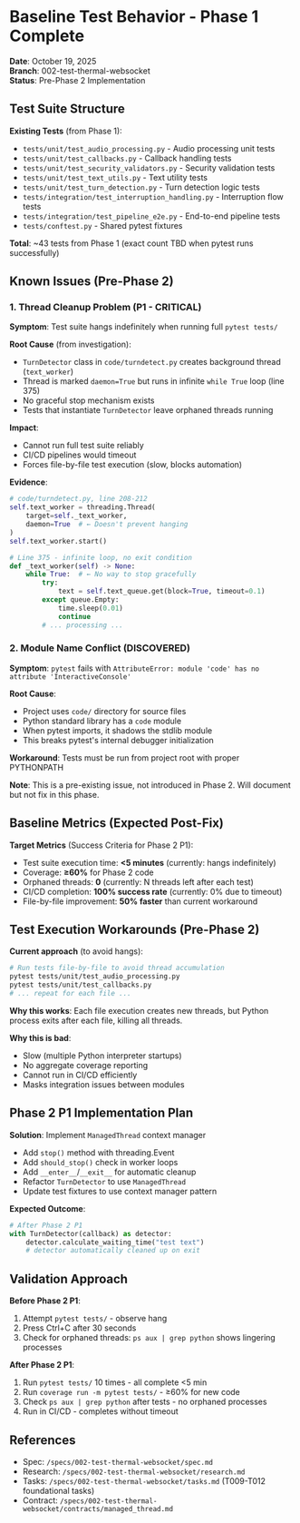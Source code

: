 # Baseline Test Behavior - Phase 1 Complete

**Date**: October 19, 2025  
**Branch**: 002-test-thermal-websocket  
**Status**: Pre-Phase 2 Implementation

## Test Suite Structure

**Existing Tests** (from Phase 1):

- `tests/unit/test_audio_processing.py` - Audio processing unit tests
- `tests/unit/test_callbacks.py` - Callback handling tests
- `tests/unit/test_security_validators.py` - Security validation tests
- `tests/unit/test_text_utils.py` - Text utility tests
- `tests/unit/test_turn_detection.py` - Turn detection logic tests
- `tests/integration/test_interruption_handling.py` - Interruption flow tests
- `tests/integration/test_pipeline_e2e.py` - End-to-end pipeline tests
- `tests/conftest.py` - Shared pytest fixtures

**Total**: ~43 tests from Phase 1 (exact count TBD when pytest runs successfully)

## Known Issues (Pre-Phase 2)

### 1. Thread Cleanup Problem (P1 - CRITICAL)

**Symptom**: Test suite hangs indefinitely when running full `pytest tests/`

**Root Cause** (from investigation):

- `TurnDetector` class in `code/turndetect.py` creates background thread (`text_worker`)
- Thread is marked `daemon=True` but runs in infinite `while True` loop (line 375)
- No graceful stop mechanism exists
- Tests that instantiate `TurnDetector` leave orphaned threads running

**Impact**:

- Cannot run full test suite reliably
- CI/CD pipelines would timeout
- Forces file-by-file test execution (slow, blocks automation)

**Evidence**:

```python
# code/turndetect.py, line 208-212
self.text_worker = threading.Thread(
    target=self._text_worker,
    daemon=True  # ← Doesn't prevent hanging
)
self.text_worker.start()

# Line 375 - infinite loop, no exit condition
def _text_worker(self) -> None:
    while True:  # ← No way to stop gracefully
        try:
            text = self.text_queue.get(block=True, timeout=0.1)
        except queue.Empty:
            time.sleep(0.01)
            continue
        # ... processing ...
```

### 2. Module Name Conflict (DISCOVERED)

**Symptom**: `pytest` fails with `AttributeError: module 'code' has no attribute 'InteractiveConsole'`

**Root Cause**:

- Project uses `code/` directory for source files
- Python standard library has a `code` module
- When pytest imports, it shadows the stdlib module
- This breaks pytest's internal debugger initialization

**Workaround**: Tests must be run from project root with proper PYTHONPATH

**Note**: This is a pre-existing issue, not introduced in Phase 2. Will document but not fix in this phase.

## Baseline Metrics (Expected Post-Fix)

**Target Metrics** (Success Criteria for Phase 2 P1):

- Test suite execution time: **<5 minutes** (currently: hangs indefinitely)
- Coverage: **≥60%** for Phase 2 code
- Orphaned threads: **0** (currently: N threads left after each test)
- CI/CD completion: **100% success rate** (currently: 0% due to timeout)
- File-by-file improvement: **50% faster** than current workaround

## Test Execution Workarounds (Pre-Phase 2)

**Current approach** (to avoid hangs):

```bash
# Run tests file-by-file to avoid thread accumulation
pytest tests/unit/test_audio_processing.py
pytest tests/unit/test_callbacks.py
# ... repeat for each file ...
```

**Why this works**: Each file execution creates new threads, but Python process exits after each file, killing all threads.

**Why this is bad**:

- Slow (multiple Python interpreter startups)
- No aggregate coverage reporting
- Cannot run in CI/CD efficiently
- Masks integration issues between modules

## Phase 2 P1 Implementation Plan

**Solution**: Implement `ManagedThread` context manager

- Add `stop()` method with threading.Event
- Add `should_stop()` check in worker loops
- Add `__enter__`/`__exit__` for automatic cleanup
- Refactor `TurnDetector` to use `ManagedThread`
- Update test fixtures to use context manager pattern

**Expected Outcome**:

```python
# After Phase 2 P1
with TurnDetector(callback) as detector:
    detector.calculate_waiting_time("test text")
    # detector automatically cleaned up on exit
```

## Validation Approach

**Before Phase 2 P1**:

1. Attempt `pytest tests/` - observe hang
2. Press Ctrl+C after 30 seconds
3. Check for orphaned threads: `ps aux | grep python` shows lingering processes

**After Phase 2 P1**:

1. Run `pytest tests/` 10 times - all complete <5 min
2. Run `coverage run -m pytest tests/` - ≥60% for new code
3. Check `ps aux | grep python` after tests - no orphaned processes
4. Run in CI/CD - completes without timeout

## References

- Spec: `/specs/002-test-thermal-websocket/spec.md`
- Research: `/specs/002-test-thermal-websocket/research.md`
- Tasks: `/specs/002-test-thermal-websocket/tasks.md` (T009-T012 foundational tasks)
- Contract: `/specs/002-test-thermal-websocket/contracts/managed_thread.md`

